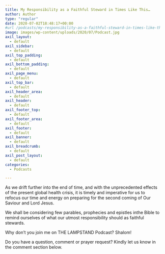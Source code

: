 ```yaml
---
title: My Responsibility as a Faithful Steward in Times Like This…
author: Author
type: "regular"
date: 2020-07-02T18:48:17+00:00
#url /podcasts/my-responsibility-as-a-faithful-steward-in-times-like-this/
image: images/wp-content/uploads/2020/07/Podcast.jpg
axil_layout:
  - default
axil_sidebar:
  - default
axil_top_padding:
  - default
axil_bottom_padding:
  - default
axil_page_menu:
  - default
axil_top_bar:
  - default
axil_header_area:
  - default
axil_header:
  - default
axil_footer_top:
  - default
axil_footer_area:
  - default
axil_footer:
  - default
axil_banner:
  - default
axil_breadcrumb:
  - default
axil_post_layout:
  - default
categories:
  - Podcasts

---
```

As we drift further into the end of time, and with the unprecedented effects of the present global health crisis, it is timely and imperative for us to refocus our time and energy on preparing for the second coming of Our Saviour and Lord Jesus.

We shall be considering few parables, prophecies and epistles inthe Bible to remind ourselves of what our utmost responsibility should as faithful stewards.

Why don&#8217;t you join me on THE LAMPSTAND Podcast? Shalom!<figure></figure> 

Do you have a question, comment or prayer request? Kindly let us know in the comment section below.